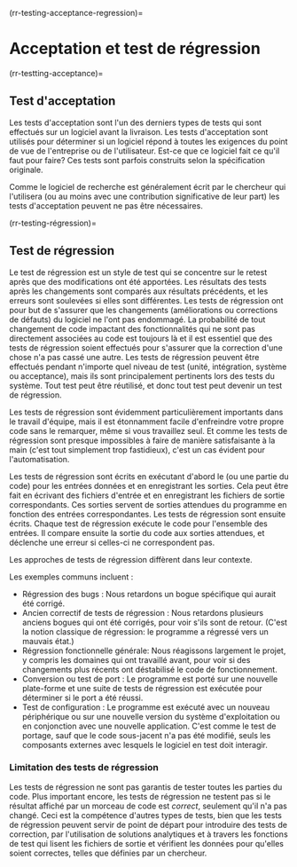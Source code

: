 (rr-testing-acceptance-regression)=
# Acceptation et test de régression

(rr-testting-acceptance)=
## Test d'acceptation

Les tests d'acceptation sont l'un des derniers types de tests qui sont effectués sur un logiciel avant la livraison. Les tests d'acceptation sont utilisés pour déterminer si un logiciel répond à toutes les exigences du point de vue de l'entreprise ou de l'utilisateur. Est-ce que ce logiciel fait ce qu'il faut pour faire? Ces tests sont parfois construits selon la spécification originale.

Comme le logiciel de recherche est généralement écrit par le chercheur qui l'utilisera (ou au moins avec une contribution significative de leur part) les tests d'acceptation peuvent ne pas être nécessaires.

(rr-testing-régression)=
## Test de régression

Le test de régression est un style de test qui se concentre sur le retest après que des modifications ont été apportées. Les résultats des tests après les changements sont comparés aux résultats précédents, et les erreurs sont soulevées si elles sont différentes. Les tests de régression ont pour but de s'assurer que les changements (améliorations ou corrections de défauts) du logiciel ne l'ont pas endommagé. La probabilité de tout changement de code impactant des fonctionnalités qui ne sont pas directement associées au code est toujours là et il est essentiel que des tests de régression soient effectués pour s'assurer que la correction d'une chose n'a pas cassé une autre. Les tests de régression peuvent être effectués pendant n'importe quel niveau de test (unité, intégration, système ou acceptance), mais ils sont principalement pertinents lors des tests du système. Tout test peut être réutilisé, et donc tout test peut devenir un test de régression.

Les tests de régression sont évidemment particulièrement importants dans le travail d'équipe, mais il est étonnamment facile d'enfreindre votre propre code sans le remarquer, même si vous travaillez seul. Et comme les tests de régression sont presque impossibles à faire de manière satisfaisante à la main (c'est tout simplement trop fastidieux), c'est un cas évident pour l'automatisation.

Les tests de régression sont écrits en exécutant d'abord le (ou une partie du code) pour les entrées données et en enregistrant les sorties. Cela peut être fait en écrivant des fichiers d'entrée et en enregistrant les fichiers de sortie correspondants. Ces sorties servent de sorties attendues du programme en fonction des entrées correspondantes. Les tests de régression sont ensuite écrits. Chaque test de régression exécute le code pour l'ensemble des entrées. Il compare ensuite la sortie du code aux sorties attendues, et déclenche une erreur si celles-ci ne correspondent pas.

Les approches de tests de régression diffèrent dans leur contexte.

Les exemples communs incluent :
- Régression des bugs : Nous retardons un bogue spécifique qui aurait été corrigé.
- Ancien correctif de tests de régression : Nous retardons plusieurs anciens bogues qui ont été corrigés, pour voir s'ils sont de retour. (C'est la notion classique de régression: le programme a régressé vers un mauvais état.)
- Régression fonctionnelle générale: Nous réagissons largement le projet, y compris les domaines qui ont travaillé avant, pour voir si des changements plus récents ont déstabilisé le code de fonctionnement.
- Conversion ou test de port : Le programme est porté sur une nouvelle plate-forme et une suite de tests de régression est exécutée pour déterminer si le port a été réussi.
- Test de configuration : Le programme est exécuté avec un nouveau périphérique ou sur une nouvelle version du système d'exploitation ou en conjonction avec une nouvelle application. C'est comme le test de portage, sauf que le code sous-jacent n'a pas été modifié, seuls les composants externes avec lesquels le logiciel en test doit interagir.

### Limitation des tests de régression

Les tests de régression ne sont pas garantis de tester toutes les parties du code. Plus important encore, les tests de régression ne testent pas si le résultat affiché par un morceau de code est *correct*, seulement qu'il n'a pas changé. Ceci est la compétence d'autres types de tests, bien que les tests de régression peuvent servir de point de départ pour introduire des tests de correction, par l'utilisation de solutions analytiques et à travers les fonctions de test qui lisent les fichiers de sortie et vérifient les données pour qu'elles soient correctes, telles que définies par un chercheur.
